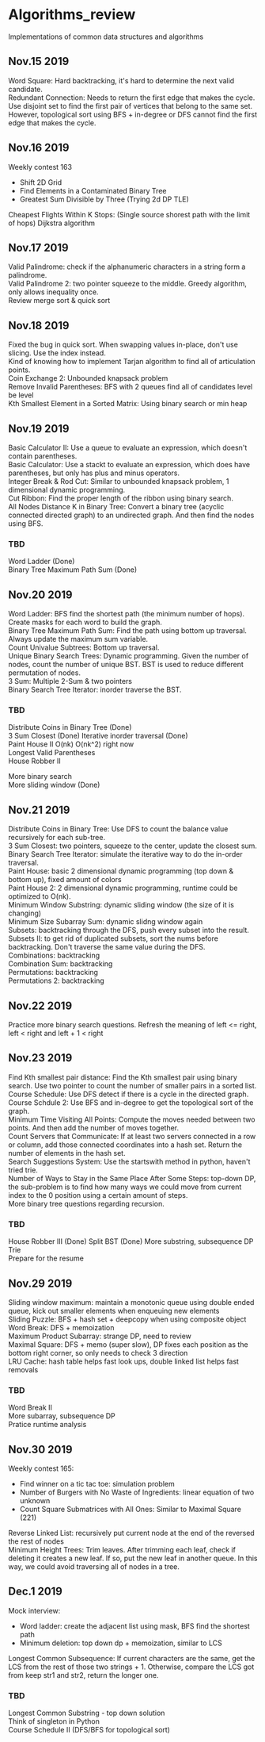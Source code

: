 # Algorithms_review
Implementations of common data structures and algorithms


## Nov.15 2019
Word Square: Hard backtracking, it's hard to determine the next valid candidate.  
Redundant Connection: Needs to return the first edge that makes the cycle. Use disjoint set to find the first pair of vertices that belong to the same set. However, topological sort using BFS + in-degree or DFS cannot find the first edge that makes the cycle.


## Nov.16 2019
Weekly contest 163
- Shift 2D Grid
- Find Elements in a Contaminated Binary Tree
- Greatest Sum Divisible by Three (Trying 2d DP TLE)

Cheapest Flights Within K Stops: (Single source shorest path with the limit of hops) Dijkstra algorithm


## Nov.17 2019
Valid Palindrome: check if the alphanumeric characters in a string form a palindrome.  
Valid Palindrome 2: two pointer squeeze to the middle. Greedy algorithm, only allows inequality once.  
Review merge sort & quick sort


## Nov.18 2019
Fixed the bug in quick sort. When swapping values in-place, don't use slicing. Use the index instead.  
Kind of knowing how to implement Tarjan algorithm to find all of articulation points.  
Coin Exchange 2: Unbounded knapsack problem  
Remove Invalid Parentheses: BFS with 2 queues find all of candidates level be level  
Kth Smallest Element in a Sorted Matrix: Using binary search or min heap  


## Nov.19 2019
Basic Calculator II: Use a queue to evaluate an expression, which doesn't contain parentheses.  
Basic Calculator: Use a stackt to evaluate an expression, which does have parentheses, but only has plus and minus operators.  
Integer Break & Rod Cut: Similar to unbounded knapsack problem, 1 dimensional dynamic programming.  
Cut Ribbon: Find the proper length of the ribbon using binary search.  
All Nodes Distance K in Binary Tree: Convert a binary tree (acyclic connected directed graph) to an undirected graph. And then find the nodes using BFS.  

### TBD
Word Ladder (Done)  
Binary Tree Maximum Path Sum (Done)


## Nov.20 2019
Word Ladder: BFS find the shortest path (the minimum number of hops). Create masks for each word to build the graph.  
Binary Tree Maximum Path Sum: Find the path using bottom up traversal. Always update the maximum sum variable.  
Count Univalue Subtrees: Bottom up traversal.  
Unique Binary Search Trees: Dynamic programming. Given the number of nodes, count the number of unique BST. BST is used to reduce different permutation of nodes.  
3 Sum: Multiple 2-Sum & two pointers  
Binary Search Tree Iterator: inorder traverse the BST.  

### TBD
Distribute Coins in Binary Tree (Done)  
3 Sum Closest  (Done)
Iterative inorder traversal  (Done)  
Paint House II O(nk) O(nk^2) right now  
Longest Valid Parentheses  
House Robber II  

More binary search  
More sliding window  (Done)

## Nov.21 2019 
Distribute Coins in Binary Tree: Use DFS to count the balance value recursively for each sub-tree.  
3 Sum Closest: two pointers, squeeze to the center, update the closest sum.  
Binary Search Tree Iterator: simulate the iterative way to do the in-order traversal.  
Paint House: basic 2 dimensional dynamic programming (top down & bottom up), fixed amount of colors  
Paint House 2: 2 dimensional dynamic programming, runtime could be optimized to O(nk).  
Minimum Window Substring: dynamic sliding window (the size of it is changing)  
Minimum Size Subarray Sum: dynamic slidng window again  
Subsets: backtracking through the DFS, push every subset into the result.  
Subsets II: to get rid of duplicated subsets, sort the nums before backtracking. Don't traverse the same value during the DFS.  
Combinations: backtracking  
Combination Sum: backtracking  
Permutations: backtracking  
Permutations 2: backtracking  

## Nov.22 2019
Practice more binary search questions.
Refresh the meaning of left <= right, left < right and left + 1 < right  

## Nov.23 2019
Find Kth smallest pair distance: Find the Kth smallest pair using binary search. Use two pointer to count the number of smaller pairs in a sorted list.  
Course Schedule: Use DFS detect if there is a cycle in the directed graph.  
Course Schdule 2: Use BFS and in-degree to get the topological sort of the graph.  
Minimum Time Visiting All Points: Compute the moves needed between two points. And then add the number of moves together.  
Count Servers that Communicate: If at least two servers connected in a row or column, add those connected coordinates into a hash set. Return the number of elements in the hash set.  
Search Suggestions System: Use the startswith method in python, haven't tried trie.  
Number of Ways to Stay in the Same Place After Some Steps: top-down DP, the sub-problem is to find how many ways we could move from current index to the 0 position using a certain amount of steps.  
More binary tree questions regarding recursion.  

### TBD
House Robber III (Done) 
Split BST  (Done)
More substring, subsequence DP  
Trie  
Prepare for the resume  

## Nov.29 2019
Sliding window maximum: maintain a monotonic queue using double ended queue, kick out smaller elements when enqueuing new elements  
Sliding Puzzle: BFS + hash set + deepcopy when using composite object  
Word Break: DFS + memoization  
Maximum Product Subarray: strange DP, need to review  
Maximal Square: DFS + memo (super slow), DP fixes each position as the bottom right corner, so only needs to check 3 direction  
LRU Cache: hash table helps fast look ups, double linked list helps fast removals  

### TBD
Word Break II  
More subarray, subsequence DP  
Pratice runtime analysis  


## Nov.30 2019
Weekly contest 165:
- Find winner on a tic tac toe: simulation problem  
- Number of Burgers with No Waste of Ingredients: linear equation of two unknown  
- Count Square Submatrices with All Ones: Similar to Maximal Square (221)  

Reverse Linked List: recursively put current node at the end of the reversed the rest of nodes  
Minimum Height Trees: Trim leaves. After trimming each leaf, check if deleting it creates a new leaf. If so, put the new leaf in another queue. In this way, we could avoid traversing all of nodes in a tree.  

## Dec.1 2019
Mock interview:
- Word ladder: create the adjacent list using mask, BFS find the shortest path
- Minimum deletion: top down dp + memoization, similar to LCS

Longest Common Subsequence: If current characters are the same, get the LCS from the rest of those two strings + 1. Otherwise, compare the LCS got from keep str1 and str2, return the longer one.  

### TBD
Longest Common Substring - top down solution  
Think of singleton in Python  
Course Schedule II  (DFS/BFS for topological sort)  